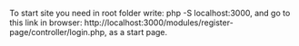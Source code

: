 To start site you need in root folder write: php -S localhost:3000, and go to this link in browser: http://localhost:3000/modules/register-page/controller/login.php, as a start page.
